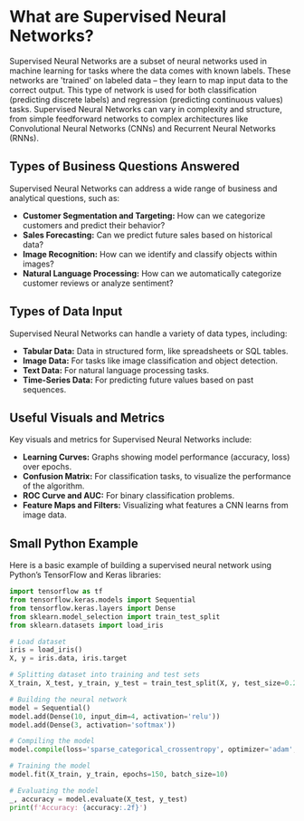 # What are Supervised Neural Networks?

Supervised Neural Networks are a subset of neural networks used in machine learning for tasks where the data comes with known labels. These networks are 'trained' on labeled data – they learn to map input data to the correct output. This type of network is used for both classification (predicting discrete labels) and regression (predicting continuous values) tasks. Supervised Neural Networks can vary in complexity and structure, from simple feedforward networks to complex architectures like Convolutional Neural Networks (CNNs) and Recurrent Neural Networks (RNNs).

## Types of Business Questions Answered

Supervised Neural Networks can address a wide range of business and analytical questions, such as:

- **Customer Segmentation and Targeting:** How can we categorize customers and predict their behavior?
- **Sales Forecasting:** Can we predict future sales based on historical data?
- **Image Recognition:** How can we identify and classify objects within images?
- **Natural Language Processing:** How can we automatically categorize customer reviews or analyze sentiment?

## Types of Data Input

Supervised Neural Networks can handle a variety of data types, including:

- **Tabular Data:** Data in structured form, like spreadsheets or SQL tables.
- **Image Data:** For tasks like image classification and object detection.
- **Text Data:** For natural language processing tasks.
- **Time-Series Data:** For predicting future values based on past sequences.

## Useful Visuals and Metrics

Key visuals and metrics for Supervised Neural Networks include:

- **Learning Curves:** Graphs showing model performance (accuracy, loss) over epochs.
- **Confusion Matrix:** For classification tasks, to visualize the performance of the algorithm.
- **ROC Curve and AUC:** For binary classification problems.
- **Feature Maps and Filters:** Visualizing what features a CNN learns from image data.

## Small Python Example

Here is a basic example of building a supervised neural network using Python’s TensorFlow and Keras libraries:

```python
import tensorflow as tf
from tensorflow.keras.models import Sequential
from tensorflow.keras.layers import Dense
from sklearn.model_selection import train_test_split
from sklearn.datasets import load_iris

# Load dataset
iris = load_iris()
X, y = iris.data, iris.target

# Splitting dataset into training and test sets
X_train, X_test, y_train, y_test = train_test_split(X, y, test_size=0.2, random_state=42)

# Building the neural network
model = Sequential()
model.add(Dense(10, input_dim=4, activation='relu'))
model.add(Dense(3, activation='softmax'))

# Compiling the model
model.compile(loss='sparse_categorical_crossentropy', optimizer='adam', metrics=['accuracy'])

# Training the model
model.fit(X_train, y_train, epochs=150, batch_size=10)

# Evaluating the model
_, accuracy = model.evaluate(X_test, y_test)
print(f'Accuracy: {accuracy:.2f}')
